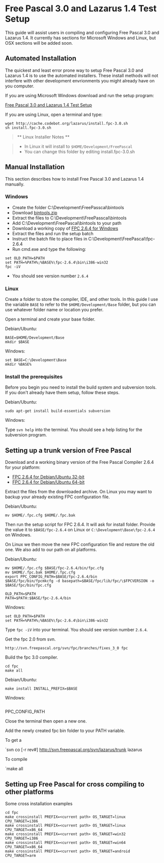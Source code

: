 # Free Pascal 3.0 and Lazarus 1.4 Test Setup

This guide will assist users in compiling and configuring Free Pascal 3.0 
and Lazarus 1.4. It currently has sections for Microsoft Windows and 
Linux, but OSX sections will be added soon.

## Automated Installation

The quickest and least error prone way to setup Free Pascal 3.0 and 
Lazarus 1.4 is to use the automated installers. These install methods
will not interfere with other development envrionments you might already 
have on you computer.

If you are using Microsoft Windows download and run the setup program:

[Free Pascal 3.0 and Lazarus 1.4 Test Setup](http://cache.codebot.org/lazarus/setup.exe)

If you are using Linux, open a terminal and type:

```
wget http://cache.codebot.org/lazarus/install.fpc-3.0.sh
sh install.fpc-3.0.sh
```

> ** Linux Installer Notes **

> - In Linux it will install to `$HOME/Development/FreePascal`
> - You can change this folder by editing install.fpc-3.0.sh

## Manual Installation

This section describes how to install Free Pascal 3.0 and Lazarus 1.4 
manually.

### Windows

- Create the folder C:\Development\FreePasscal\bintools
- Download [bintools.zip](http://cache.codebot.org/bintools.zip)
- Extract the files to C:\Development\FreePasscal\bintools
- Add C:\Development\FreePascal\bintools to your path
- Download a working copy of [FPC 2.6.4 for Windows](http://sourceforge.net/projects/freepascal/files/Win32/2.6.4/)
- Extract the files and run the setup batch
- Instruct the batch file to place files in C:\Development\FreePascal\fpc-2.6.4
- Run cmd.exe and type the following:
```
set OLD_PATH=$PATH
set PATH=%PATH%;%BASE%\fpc-2.6.4\bin\i386-win32
fpc -iV
```
- You should see version number `2.6.4`


### Linux

Create a folder to store the compiler, IDE, and other tools. In this 
guide I use the variable `BASE` to refer to the `$HOME/Development/Base`
folder, but you can use whatever folder name or location you prefer.

Open a terminal and create your base folder.

Debian/Ubuntu:
```
BASE=$HOME/Development/Base
mkdir $BASE
```
Windows:
```
set BASE=C:\Development\Base
mkdir %BASE%
```

### Install the prerequisites

Before you begin you need to install the build system and subversion 
tools. If you don't already have them setup, follow these steps.

Debian/Ubuntu:
```
sudo apt-get install build-essentials subversion
```
Windows:


Type `svn help` into the terminal. You should see a help listing for the
subversion program.

## Setting up a trunk version of Free Pascal

Download and a working binary version of the Free Pascal 
Compiler 2.6.4 for your platform:

- [FPC 2.6.4 for Debian/Ubuntu 32-bit](http://sourceforge.net/projects/freepascal/files/Linux/2.6.4/fpc-2.6.4.i386-linux.tar/download)
- [FPC 2.6.4 for Debian/Ubuntu 64-bit](http://sourceforge.net/projects/freepascal/files/Linux/2.6.4/fpc-2.6.4.x86_64-linux.tar/download)

Extract the files from the downloaded archive. On Linux you may want to
backup your already existing FPC configuration file.

Debian/Ubuntu:
```
mv $HOME/.fpc.cfg $HOME/.fpc.bak
```
Then run the setup script for FPC 2.6.4. It will ask for install folder.
Provide the value it to `$BASE/fpc-2.6.4` on Linux or 
`C:\Development\Base\fpc-2.6.4` on Windows.

On Linux we then move the new FPC configuration file and restore the old
one. We also add to our path on all platforms.

Debian/Ubuntu:
```
mv $HOME/.fpc.cfg $BASE/fpc-2.6.4/bin/fpc.cfg
mv $HOME/.fpc.bak $HOME/.fpc.cfg
export PPC_CONFIG_PATH=$BASE/fpc-2.6.4/bin
$BASE/fpc/bin/fpcmkcfg -d basepath=$BASE/fpc/lib/fpc/\$FPCVERSION -o $BASE/fpc/bin/fpc.cfg

OLD_PATH=$PATH
PATH=$PATH:$BASE/fpc-2.6.4/bin
```

Windows:
```
set OLD_PATH=$PATH
set PATH=%PATH%;%BASE%\fpc-2.6.4\bin\i386-win32
```
Type `fpc -iV` into your terminal. You should see version number `2.6.4`.

Get the fpc 2.0 from svn.
```
http://svn.freepascal.org/svn/fpc/branches/fixes_3_0 fpc
```

Build the fpc 3.0 compiler.
```
cd fpc
make all
```

Debian/Ubuntu:
```
make install INSTALL_PREFIX=$BASE
```

Windows:
```
```

PPC_CONFIG_PATH

Close the terminal then open a new one.

Add the newly created fpc bin folder to your PATH variable.

To get a

`svn co [-r rev#] http://svn.freepascal.org/svn/lazarus/trunk lazarus

To compile

`make all

## Setting up Free Pascal for cross compiling to other platforms

Some cross installation examples

```
cd fpc
make crossinstall PREFIX=<current path> OS_TARGET=linux CPU_TARGET=i386
make crossinstall PREFIX=<current path> OS_TARGET=linux CPU_TARGET=x86_64
make crossinstall PREFIX=<current path> OS_TARGET=win32 CPU_TARGET=i386
make crossinstall PREFIX=<current path> OS_TARGET=win64 CPU_TARGET=x86_64
make crossinstall PREFIX=<current path> OS_TARGET=android CPU_TARGET=arm 
```
